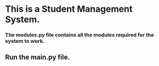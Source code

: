 # This is a Student Management System.
### The modules.py file contains all the modules required for the system to work.

<h2>Run the main.py file.</h2>
